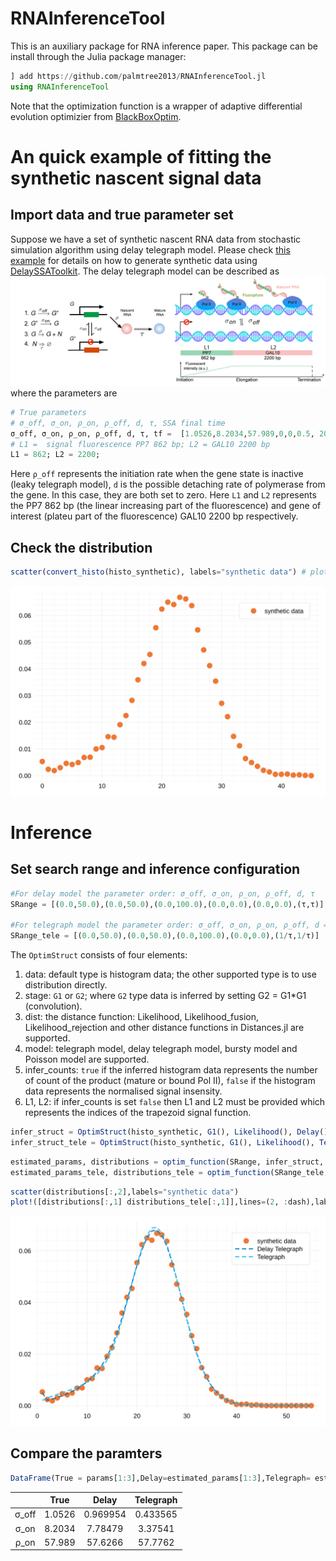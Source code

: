# RNAInferenceTool

<!-- [![Dev](https://img.shields.io/badge/docs-dev-blue.svg)](https://palmtree2013.github.io/RNAInferenceTool.jl/dev) -->

<!-- [![Build Status](https://github.com/palmtree2013/RNAInferenceTool.jl/actions/workflows/CI.yml/badge.svg?branch=main)](https://github.com/palmtree2013/RNAInferenceTool.jl/actions/workflows/CI.yml?query=branch%3Amain) -->

This is an auxiliary package for RNA inference paper. This package can be install through the Julia package manager:

```julia
] add https://github.com/palmtree2013/RNAInferenceTool.jl
using RNAInferenceTool
```
Note that the optimization function is a wrapper of adaptive differential evolution optimizier from [BlackBoxOptim](https://github.com/robertfeldt/BlackBoxOptim.jl).

# An quick example of fitting the synthetic nascent signal data

## Import data and true parameter set
Suppose we have a set of synthetic nascent RNA data from stochastic simulation algorithm using delay telegraph model. Please check [this example](https://github.com/palmtree2013/RNAInferenceTool.jl/blob/main/examples/synthetic_data.ipynb) for details on how to generate synthetic data using [DelaySSAToolkit](https://github.com/palmtree2013/DelaySSAToolkit.jl). The delay telegraph model can be described as 
![illustrate](examples/illustrate_delaytelegraph.png)
where the parameters are 
```julia
# True parameters 
# σ_off, σ_on, ρ_on, ρ_off, d, τ, SSA final time
σ_off, σ_on, ρ_on, ρ_off, d, τ, tf =  [1.0526,8.2034,57.989,0,0,0.5, 20.] 
# L1 =  signal fluorescence PP7 862 bp; L2 = GAL10 2200 bp 
L1 = 862; L2 = 2200; 
```
Here `ρ_off` represents the initiation rate when the gene state is inactive (leaky telegraph model), `d` is the possible detaching rate of polymerase from the gene. In this case, they are both set to zero.  Here `L1` and `L2` represents the PP7 862 bp (the linear increasing part of the fluorescence) and gene of interest (plateu part of the fluorescence) GAL10 2200 bp respectively.

## Check the distribution

```julia
scatter(convert_histo(histo_synthetic), labels="synthetic data") # plot distribution
```

![synthetic data](examples/syntheticdata.svg)

# Inference

## Set search range and inference configuration

```julia
#For delay model the parameter order: σ_off, σ_on, ρ_on, ρ_off, d, τ
SRange = [(0.0,50.0),(0.0,50.0),(0.0,100.0),(0.0,0.0),(0.0,0.0),(τ,τ)]

#For telegraph model the parameter order: σ_off, σ_on, ρ_on, ρ_off, d = 1/τ 
SRange_tele = [(0.0,50.0),(0.0,50.0),(0.0,100.0),(0.0,0.0),(1/τ,1/τ)]
```

The `OptimStruct` consists of four elements:

1. data: default type is histogram data; the other supported type is to use distribution directly.
2. stage: `G1` or `G2`; where `G2` type data is inferred by setting G2 = G1*G1 (convolution).
3. dist: the distance function: Likelihood, Likelihood_fusion, Likelihood_rejection and other distance functions in Distances.jl are supported.
4. model: telegraph model, delay telegraph model, bursty model and Poisson model are supported.
5. infer_counts: `true` if the inferred histogram data represents the number of count of the product (mature or bound Pol II), `false` if the histogram data represents the normalised signal insensity.
6. L1, L2: if infer_counts is set `false` then L1 and L2 must be provided which represents the indices of the trapezoid signal function.

```julia
infer_struct = OptimStruct(histo_synthetic, G1(), Likelihood(), Delay(); infer_counts = false, L1 = 862, L2 =2200)
infer_struct_tele = OptimStruct(histo_synthetic, G1(), Likelihood(), Telegraph(); infer_counts = true)
```

```julia
estimated_params, distributions = optim_function(SRange, infer_struct, MaxFuncEvals = 10000, L1 = L1, L2 = L2)
estimated_params_tele, distributions_tele = optim_function(SRange_tele, infer_struct_tele, MaxFuncEvals = 10000)
```

```julia
scatter(distributions[:,2],labels="synthetic data")
plot!([distributions[:,1] distributions_tele[:,1]],lines=(2, :dash),labels=["Delay Telegraph" "Telegraph"])
```

![delaytele](examples/delaytele.svg)

## Compare the paramters
```julia
DataFrame(True = params[1:3],Delay=estimated_params[1:3],Telegraph= estimated_params_tele[1:3])
```
|       |  True  |  Delay   | Telegraph |
| :---: | :----: | :------: | :-------: |
| σ_off | 1.0526 | 0.969954 | 0.433565  |
| σ_on  | 8.2034 | 7.78479  |  3.37541  |
| ρ_on  | 57.989 | 57.6266  |  57.7762  |
